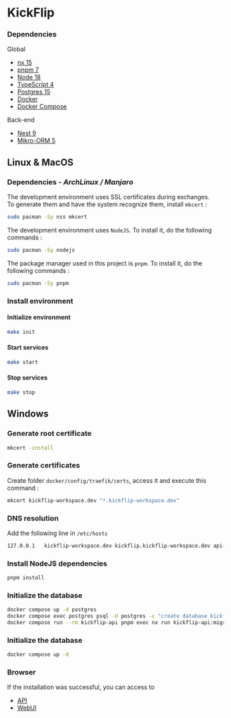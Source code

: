 # KickFlip

### Dependencies

Global
- [nx 15](https://nx.dev/)
- [pnpm 7](https://pnpm.js.org/)
- [Node 18](https://nodejs.org/)
- [TypeScript 4](https://www.typescriptlang.org/)
- [Postgres 15](https://www.postgresql.org/)
- [Docker](https://www.docker.com/)
- [Docker Compose](https://docs.docker.com/compose/)

Back-end
- [Nest 9](https://nestjs.com/)
- [Mikro-ORM 5](https://mikro-orm.io/)

## Linux & MacOS

### Dependencies *- ArchLinux / Manjaro*

The development environment uses SSL certificates during exchanges.  
To generate them and have the system recognize them, install `mkcert` :
```bash
sudo pacman -Sy nss mkcert
```

The development environment uses `NodeJS`. To install it, do the following commands :
```bash
sudo pacman -Sy nodejs
```

The package manager used in this project is `pnpm`. To install it, do the following commands :
```bash
sudo pacman -Sy pnpm
```

### Install environment
#### Initialize environment
```bash
make init
```

#### Start services
```bash
make start
```

#### Stop services
```bash
make stop
```

## Windows

### **Generate root certificate**

```bash
mkcert -install
```

### **Generate certificates**
Create folder `docker/config/traefik/certs`, access it and execute this command :
```bash
mkcert kickflip-workspace.dev "*.kickflip-workspace.dev"
```

### DNS resolution
Add the following line in `/etc/hosts`
```bash
127.0.0.1	kickflip-workspace.dev kickflip.kickflip-workspace.dev api-kickflip.kickflip-workspace.dev
```

### **Install NodeJS dependencies**

```bash
pnpm install
```

### **Initialize the database**

```bash
docker compose up -d postgres
docker compose exec postgres psql -U postgres -c "create database kickflip"
docker compose run --rm kickflip-api pnpm exec nx run kickflip-api:migrate
```

### **Initialize the database**

```bash
docker compose up -d
```

### **Browser**
If the installation was successful, you can access to
- [API](https://api-kickflip.kickflip-workspace.dev)
- [WebUI](https://kickflip.kickflip-workspace.dev)
